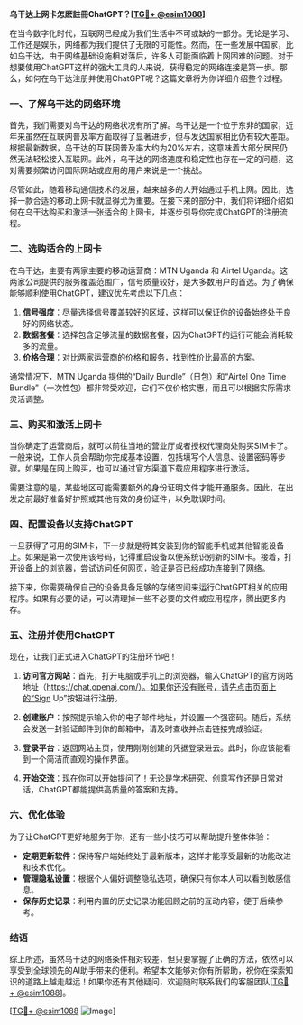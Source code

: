 **乌干达上网卡怎麽註冊ChatGPT？[[TG💪+ @esim1088](https://t.me/s/esim1088)]**

在当今数字化时代，互联网已经成为我们生活中不可或缺的一部分。无论是学习、工作还是娱乐，网络都为我们提供了无限的可能性。然而，在一些发展中国家，比如乌干达，由于网络基础设施相对落后，许多人可能面临着上网困难的问题。对于想要使用ChatGPT这样的强大工具的人来说，获得稳定的网络连接是第一步。那么，如何在乌干达注册并使用ChatGPT呢？这篇文章将为你详细介绍整个过程。

### 一、了解乌干达的网络环境

首先，我们需要对乌干达的网络状况有所了解。乌干达是一个位于东非的国家，近年来虽然在互联网普及率方面取得了显著进步，但与发达国家相比仍有较大差距。根据最新数据，乌干达的互联网普及率大约为20%左右，这意味着大部分居民仍然无法轻松接入互联网。此外，乌干达的网络速度和稳定性也存在一定的问题，这对需要频繁访问国际网站或应用的用户来说是一个挑战。

尽管如此，随着移动通信技术的发展，越来越多的人开始通过手机上网。因此，选择一款合适的移动上网卡就显得尤为重要。在接下来的部分中，我们将详细介绍如何在乌干达购买和激活一张适合的上网卡，并逐步引导你完成ChatGPT的注册流程。

### 二、选购适合的上网卡

在乌干达，主要有两家主要的移动运营商：MTN Uganda 和 Airtel Uganda。这两家公司提供的服务覆盖范围广，信号质量较好，是大多数用户的首选。为了确保能够顺利使用ChatGPT，建议优先考虑以下几点：

1. **信号强度**：尽量选择信号覆盖较好的区域，这样可以保证你的设备始终处于良好的网络状态。
2. **数据套餐**：选择包含足够流量的数据套餐，因为ChatGPT的运行可能会消耗较多的流量。
3. **价格合理**：对比两家运营商的价格和服务，找到性价比最高的方案。

通常情况下，MTN Uganda 提供的“Daily Bundle”（日包）和“Airtel One Time Bundle”（一次性包）都非常受欢迎，它们不仅价格实惠，而且可以根据实际需求灵活调整。

### 三、购买和激活上网卡

当你确定了运营商后，就可以前往当地的营业厅或者授权代理商处购买SIM卡了。一般来说，工作人员会帮助你完成基本设置，包括填写个人信息、设置密码等步骤。如果是在网上购买，也可以通过官方渠道下载应用程序进行激活。

需要注意的是，某些地区可能需要额外的身份证明文件才能开通服务。因此，在出发之前最好准备好护照或其他有效的身份证件，以免耽误时间。

### 四、配置设备以支持ChatGPT

一旦获得了可用的SIM卡，下一步就是将其安装到你的智能手机或其他智能设备上。如果是第一次使用该号码，记得重启设备以便系统识别新的SIM卡。接着，打开设备上的浏览器，尝试访问任何网页，验证是否已经成功连接到了网络。

接下来，你需要确保自己的设备具备足够的存储空间来运行ChatGPT相关的应用程序。如果有必要的话，可以清理掉一些不必要的文件或应用程序，腾出更多内存。

### 五、注册并使用ChatGPT

现在，让我们正式进入ChatGPT的注册环节吧！

1. **访问官方网站**：首先，打开电脑或手机上的浏览器，输入ChatGPT的官方网站地址（https://chat.openai.com/）。如果你还没有账号，请先点击页面上的“Sign Up”按钮进行注册。
   
2. **创建账户**：按照提示输入你的电子邮件地址，并设置一个强密码。随后，系统会发送一封验证邮件到你的邮箱中，请及时查收并点击链接完成验证。

3. **登录平台**：返回网站主页，使用刚刚创建的凭据登录进去。此时，你应该能看到一个简洁而直观的操作界面。

4. **开始交流**：现在你可以开始提问了！无论是学术研究、创意写作还是日常对话，ChatGPT都能提供高质量的答案和支持。

### 六、优化体验

为了让ChatGPT更好地服务于你，还有一些小技巧可以帮助提升整体体验：

- **定期更新软件**：保持客户端始终处于最新版本，这样才能享受最新的功能改进和技术优化。
- **管理隐私设置**：根据个人偏好调整隐私选项，确保只有你本人可以看到敏感信息。
- **保存历史记录**：利用内置的历史记录功能回顾之前的互动内容，便于后续参考。

### 结语

综上所述，虽然乌干达的网络条件相对较差，但只要掌握了正确的方法，依然可以享受到全球领先的AI助手带来的便利。希望本文能够对你有所帮助，祝你在探索知识的道路上越走越远！如果你还有其他疑问，欢迎随时联系我们的客服团队[[TG💪+ @esim1088](https://t.me/s/esim1088)]。

[[TG💪+ @esim1088](https://t.me/s/esim1088) ![Image](https://i.postimg.cc/4NQfJmqS/Snipaste-2025-05-13-00-14-12.png)]
